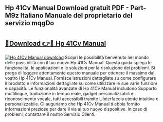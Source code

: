 ## Hp 41Cv Manual Download gratuit PDF - Part-M9z Italiano Manuale del proprietario del servizio mqgDo

# <h2><a href="http://dffom9.blite.top/?on=Hp+41Cv+Manual">🔗Download 👉🔴 Hp 41Cv Manual</a></h2>

[![Hp 41Cv Manual download](https://i.imgur.com/lujVjoI.png)](http://dffom9.blite.top/?on=Hp+41Cv+Manual)
Scopri le possibilità benvenuto nel mondo delle possibilità con il tuo nuovo Hp 41Cv Manual! Questa guida spiega le funzionalità, le applicazioni e le soluzioni per la risoluzione dei problemi. Si prega di leggere attentamente questo manuale per ottenere il massimo dal vostro Hp 41Cv Manual. Fornisce istruzioni dettagliate su come configurare il prodotto e informazioni dettagliate su come utilizzare le sue varie funzioni e capacità. Le funzionalità avanzate di Hp 41Cv Manual includono Supporto multilingue, traduzione in tempo reale, gadget personalizzabili e riconoscimento vocale, tutti accessibili tramite L'interfaccia utente intuitiva e personalizzabile. Ci auguriamo che Hp 41Cv Manual ti abbia fornito informazioni preziose per dare il via al tuo nuovo dispositivo. In caso di problemi, contattare il nostro Servizio Clienti.
